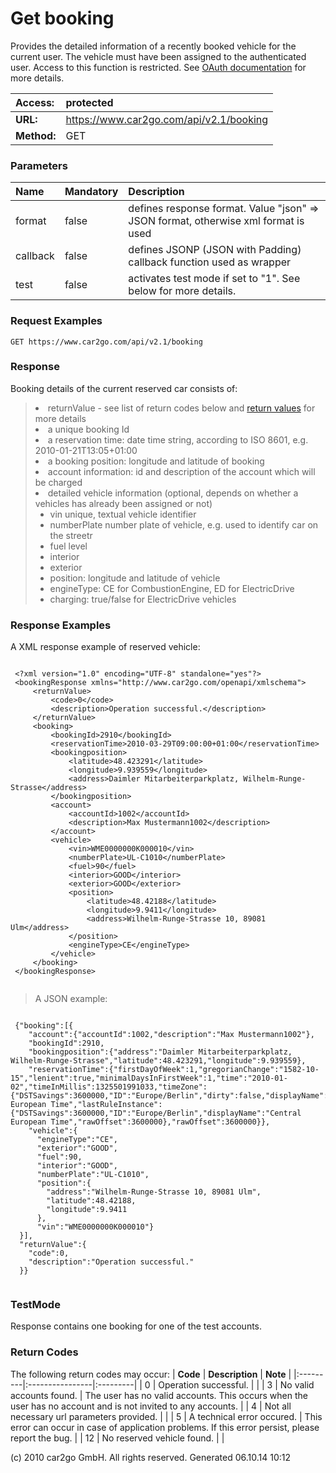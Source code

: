# Get booking #
Provides the detailed information of a recently booked vehicle for the current user. The vehicle must have been assigned to the authenticated user. Access to this function is restricted. See <a href='../oauth.html'>OAuth documentation</a> for more details.

| **Access:** |protected |
|:------------|:---------|
| **URL:**    |https://www.car2go.com/api/v2.1/booking |
| **Method:** |GET       |



### Parameters ###
| **Name** | **Mandatory** | **Description** |
|:---------|:--------------|:----------------|
| format   | false         | defines response format. Value "json" => JSON format, otherwise xml format is used |
| callback | false         | defines JSONP (JSON with Padding) callback function used as wrapper |
| test     | false         | activates test mode if set to "1". See below for more details. |




### Request Examples ###
```
GET https://www.car2go.com/api/v2.1/booking
```





### Response ###
Booking details of the current reserved car consists of:
> <ul>
<blockquote><li>returnValue - see list of return codes below and  <a href='index.html#returnvalues'>return values</a> for more details</li>
<li>a unique booking Id</li>
<li>a reservation time: date time string, according to ISO 8601, e.g. 2010-01-21T13:05+01:00</li>
<li>a booking position: longitude and latitude of booking</li>
<li>account information: id and description of the account which will be charged</li>
<li>detailed vehicle information (optional, depends on whether a vehicles has already been assigned or not)<br>
<ul>
<li>vin unique, textual vehicle identifier</li>
<li>numberPlate number plate of vehicle, e.g. used to identify car on the streetr</li>
<li>fuel level</li>
<li>interior</li>
<li>exterior</li>
<li>position: longitude and latitude of vehicle</li>
<li>engineType: CE for CombustionEngine, ED for ElectricDrive</li>
<li>charging: true/false for ElectricDrive vehicles</li>
</ul>
</li>
</ul></blockquote>



### Response Examples ###
A XML response example of reserved vehicle:
> <p />
```

 <?xml version="1.0" encoding="UTF-8" standalone="yes"?>
 <bookingResponse xmlns="http://www.car2go.com/openapi/xmlschema">
     <returnValue>
         <code>0</code>
         <description>Operation successful.</description>
     </returnValue>
     <booking>
         <bookingId>2910</bookingId>
         <reservationTime>2010-03-29T09:00:00+01:00</reservationTime>
         <bookingposition>
             <latitude>48.423291</latitude>
             <longitude>9.939559</longitude>
             <address>Daimler Mitarbeiterparkplatz, Wilhelm-Runge-Strasse</address>
         </bookingposition>
         <account>
             <accountId>1002</accountId>
             <description>Max Mustermann1002</description>
         </account>
         <vehicle>
             <vin>WME0000000K000010</vin>
             <numberPlate>UL-C1010</numberPlate>
             <fuel>90</fuel>
             <interior>GOOD</interior>
             <exterior>GOOD</exterior>
             <position>
                 <latitude>48.42188</latitude>
                 <longitude>9.9411</longitude>
                 <address>Wilhelm-Runge-Strasse 10, 89081 Ulm</address>
             </position>
             <engineType>CE</engineType>
         </vehicle>
     </booking>
 </bookingResponse>
 
```


> <p />
> A JSON example:
```

 {"booking":[{
    "account":{"accountId":1002,"description":"Max Mustermann1002"},
    "bookingId":2910,
    "bookingposition":{"address":"Daimler Mitarbeiterparkplatz, Wilhelm-Runge-Strasse","latitude":48.423291,"longitude":9.939559},
    "reservationTime":{"firstDayOfWeek":1,"gregorianChange":"1582-10-15","lenient":true,"minimalDaysInFirstWeek":1,"time":"2010-01-02","timeInMillis":1325501991033,"timeZone":{"DSTSavings":3600000,"ID":"Europe/Berlin","dirty":false,"displayName":"Central European Time","lastRuleInstance":{"DSTSavings":3600000,"ID":"Europe/Berlin","displayName":"Central European Time","rawOffset":3600000},"rawOffset":3600000}},
    "vehicle":{
      "engineType":"CE",
      "exterior":"GOOD",
      "fuel":90,
      "interior":"GOOD",
      "numberPlate":"UL-C1010",
      "position":{
        "address":"Wilhelm-Runge-Strasse 10, 89081 Ulm",
        "latitude":48.42188,
        "longitude":9.9411
      },
      "vin":"WME0000000K000010"}
  }],
  "returnValue":{
    "code":0,
    "description":"Operation successful."
  }}
 
```





### TestMode ###
Response contains one booking for one of the test accounts.



### Return Codes ###
The following return codes may occur:
| **Code** | **Description** | **Note** |
|:---------|:----------------|:---------|
| 0        | Operation successful. |          |
| 3        | No valid accounts found. |  The user has no valid accounts. This occurs when the user has no account and is not invited to any accounts. |
| 4        | Not all necessary url parameters provided. |          |
| 5        | A technical error occured. |  This error can occur in case of application problems. If this error persist, please report the bug. |
| 12       | No reserved vehicle found. |          |






(c) 2010 car2go GmbH. All rights reserved. Generated 06.10.14 10:12